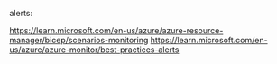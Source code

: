 alerts:

https://learn.microsoft.com/en-us/azure/azure-resource-manager/bicep/scenarios-monitoring
https://learn.microsoft.com/en-us/azure/azure-monitor/best-practices-alerts
